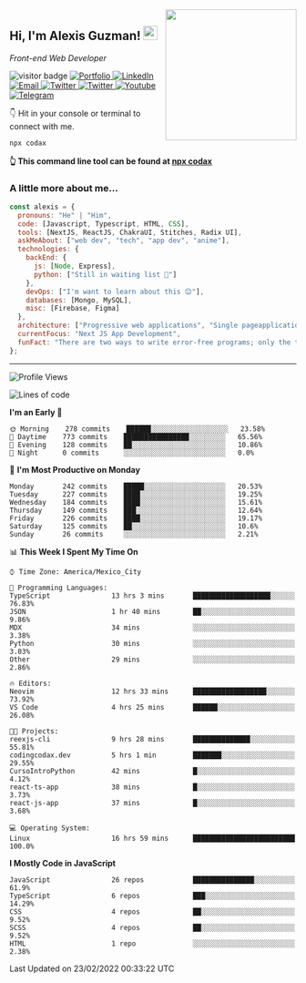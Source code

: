 <img align='right' src="https://media.giphy.com/media/M9gbBd9nbDrOTu1Mqx/giphy.gif" width="230">
<h2>Hi, I'm Alexis Guzman! <img src="https://media.giphy.com/media/hvRJCLFzcasrR4ia7z/giphy.gif" width="25px"></h2>
<p><em>Front-end Web Developer</em></p>

<p>
  <img src="https://visitor-badge.glitch.me/badge?page_id=a12989x.a12989x&left_color=black&right_color=gray" alt="visitor badge"/>
  <a href='https://www.codingcodax.dev/' target='_blank'>
    <img alt='Portfolio' src='https://img.shields.io/badge/Portfolio-black?logo=vercel&style=flat-square'>
  </a>
  <a href='https://linkedin.com/in/codax/' target='_blank'>
    <img alt='LinkedIn' src='https://img.shields.io/badge/LinkedIn-black?logo=LinkedIn&style=flat-square'>
  </a>
  <a href='mailto:codaxtech@gmail.com' target='_blank'>
    <img alt='Email' src='https://img.shields.io/badge/Email-black?logo=Gmail&style=flat-square'>
  </a>
  <a href='https://twitter.com/codingcodax' target='_blank'>
    <img alt='Twitter' src='https://img.shields.io/badge/Twitter-black?logo=Twitter&style=flat-square'>
  </a>
  <a href='https://www.instagram.com/codingcodax/' target='_blank'>
    <img alt='Twitter' src='https://img.shields.io/badge/Instagram-black?logo=Instagram&style=flat-square'>
  </a>
  <a href='https://www.youtube.com/channel/UCMY0GhV1HuX4XdbgalC77VQ' target='_blank'>
    <img alt='Youtube' src='https://img.shields.io/badge/YouTube-black?logo=Youtube&style=flat-square'>
  </a>
  <a href='https://t.me/codingcodax' target='_blank'>
    <img alt='Telegram' src='https://img.shields.io/badge/Telegram-black?logo=Telegram&logoColor=ffffff&style=flat-square'>
  </a>
</p>

👇 Hit in your console or terminal to connect with me.

```bash
npx codax
```
**👆 This command line tool can be found at [npx codax](https://github.com/a12989x/npx-codax)**

<h3>A little more about me...</h3>

```javascript
const alexis = {
  pronouns: "He" | "Him",
  code: [Javascript, Typescript, HTML, CSS],
  tools: [NextJS, ReactJS, ChakraUI, Stitches, Radix UI],
  askMeAbout: ["web dev", "tech", "app dev", "anime"],
  technologies: {
    backEnd: {
      js: [Node, Express],
      python: ["Still in waiting list 🥲"]
    },
    devOps: ["I'm want to learn about this 😊"],
    databases: [Mongo, MySQL],
    misc: [Firebase, Figma]
  },
  architecture: ["Progressive web applications", "Single pageapplications"],
  currentFocus: "Next JS App Development",
  funFact: "There are two ways to write error-free programs; only the third one works"
};
```

---

<!--START_SECTION:waka-->
![Profile Views](http://img.shields.io/badge/Profile%20Views-9-blue)

![Lines of code](https://img.shields.io/badge/From%20Hello%20World%20I%27ve%20Written-1%20Million%20lines%20of%20code-blue)

**I'm an Early 🐤** 

```text
🌞 Morning    278 commits    ██████░░░░░░░░░░░░░░░░░░░   23.58% 
🌆 Daytime    773 commits    ████████████████░░░░░░░░░   65.56% 
🌃 Evening    128 commits    ██░░░░░░░░░░░░░░░░░░░░░░░   10.86% 
🌙 Night      0 commits      ░░░░░░░░░░░░░░░░░░░░░░░░░   0.0%

```
📅 **I'm Most Productive on Monday** 

```text
Monday       242 commits    █████░░░░░░░░░░░░░░░░░░░░   20.53% 
Tuesday      227 commits    ████░░░░░░░░░░░░░░░░░░░░░   19.25% 
Wednesday    184 commits    ████░░░░░░░░░░░░░░░░░░░░░   15.61% 
Thursday     149 commits    ███░░░░░░░░░░░░░░░░░░░░░░   12.64% 
Friday       226 commits    ████░░░░░░░░░░░░░░░░░░░░░   19.17% 
Saturday     125 commits    ██░░░░░░░░░░░░░░░░░░░░░░░   10.6% 
Sunday       26 commits     ░░░░░░░░░░░░░░░░░░░░░░░░░   2.21%

```


📊 **This Week I Spent My Time On** 

```text
⌚︎ Time Zone: America/Mexico_City

💬 Programming Languages: 
TypeScript               13 hrs 3 mins       ███████████████████░░░░░░   76.83% 
JSON                     1 hr 40 mins        ██░░░░░░░░░░░░░░░░░░░░░░░   9.86% 
MDX                      34 mins             ░░░░░░░░░░░░░░░░░░░░░░░░░   3.38% 
Python                   30 mins             ░░░░░░░░░░░░░░░░░░░░░░░░░   3.03% 
Other                    29 mins             ░░░░░░░░░░░░░░░░░░░░░░░░░   2.86%

🔥 Editors: 
Neovim                   12 hrs 33 mins      ██████████████████░░░░░░░   73.92% 
VS Code                  4 hrs 25 mins       ██████░░░░░░░░░░░░░░░░░░░   26.08%

🐱‍💻 Projects: 
reexjs-cli               9 hrs 28 mins       ██████████████░░░░░░░░░░░   55.81% 
codingcodax.dev          5 hrs 1 min         ███████░░░░░░░░░░░░░░░░░░   29.55% 
CursoIntroPython         42 mins             █░░░░░░░░░░░░░░░░░░░░░░░░   4.12% 
react-ts-app             38 mins             █░░░░░░░░░░░░░░░░░░░░░░░░   3.73% 
react-js-app             37 mins             █░░░░░░░░░░░░░░░░░░░░░░░░   3.68%

💻 Operating System: 
Linux                    16 hrs 59 mins      █████████████████████████   100.0%

```

**I Mostly Code in JavaScript** 

```text
JavaScript               26 repos            ███████████████░░░░░░░░░░   61.9% 
TypeScript               6 repos             ███░░░░░░░░░░░░░░░░░░░░░░   14.29% 
CSS                      4 repos             ██░░░░░░░░░░░░░░░░░░░░░░░   9.52% 
SCSS                     4 repos             ██░░░░░░░░░░░░░░░░░░░░░░░   9.52% 
HTML                     1 repo              ░░░░░░░░░░░░░░░░░░░░░░░░░   2.38%

```



 Last Updated on 23/02/2022 00:33:22 UTC
<!--END_SECTION:waka-->
